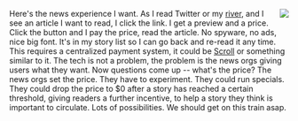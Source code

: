 <img src="http://scripting.com/images/2020/05/29/train.png" border="0" align="right">Here's the news experience I want. As I read Twitter or my <a href="http://river6.scripting.com/">river</a>, and I see an article I want to read, I click the link. I get a preview and a price. Click the button and I pay the price, read the article. No spyware, no ads, nice big font. It's in my story list so I can go back and re-read it any time. This requires a centralized payment system, it could be <a href="https://scroll.com/">Scroll</a> or something similar to it. The tech is not a problem, the problem is the news orgs giving users what they want. Now questions come up -- what's the price? The news orgs set the price. They have to experiment. They could run specials. They could drop the price to $0 after a story has reached a certain threshold, giving readers a further incentive, to help a story they think is important to circulate. Lots of possibilities. We should get on this train asap. 
